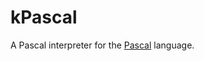# kPascal

A Pascal interpreter for the [Pascal](https://en.wikipedia.org/wiki/Pascal_(programming_language)) language.

